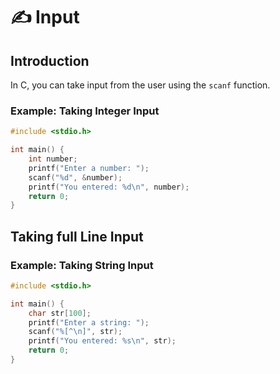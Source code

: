 # ✍ Input

## Introduction

In C, you can take input from the user using the `scanf` function.

### Example: Taking Integer Input

```c
#include <stdio.h>

int main() {
    int number;
    printf("Enter a number: ");
    scanf("%d", &number);
    printf("You entered: %d\n", number);
    return 0;
}
```

## Taking full Line Input

### Example: Taking String Input

```c
#include <stdio.h>

int main() {
    char str[100];
    printf("Enter a string: ");
    scanf("%[^\n]", str);
    printf("You entered: %s\n", str);
    return 0;
}
```
